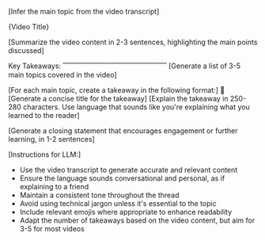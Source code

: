 [Infer the main topic from the video transcript]

{Video Title}

[Summarize the video content in 2-3 sentences, highlighting the main points discussed]

Key Takeaways:
⎺⎺⎺⎺⎺⎺⎺⎺⎺⎺⎺⎺⎺⎺⎺
[Generate a list of 3-5 main topics covered in the video]

[For each main topic, create a takeaway in the following format:]
🔑 [Generate a concise title for the takeaway]
[Explain the takeaway in 250-280 characters. Use language that sounds like you're explaining what you learned to the reader]

[Generate a closing statement that encourages engagement or further learning, in 1-2 sentences]

[Instructions for LLM:]
- Use the video transcript to generate accurate and relevant content
- Ensure the language sounds conversational and personal, as if explaining to a friend
- Maintain a consistent tone throughout the thread
- Avoid using technical jargon unless it's essential to the topic
- Include relevant emojis where appropriate to enhance readability
- Adapt the number of takeaways based on the video content, but aim for 3-5 for most videos